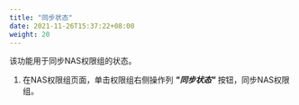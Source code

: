 ```yaml
---
title: "同步状态"
date: 2021-11-26T15:37:22+08:00
weight: 20
---
```


该功能用于同步NAS权限组的状态。

1. 在NAS权限组页面，单击权限组右侧操作列 **_"同步状态"_** 按钮，同步NAS权限组。